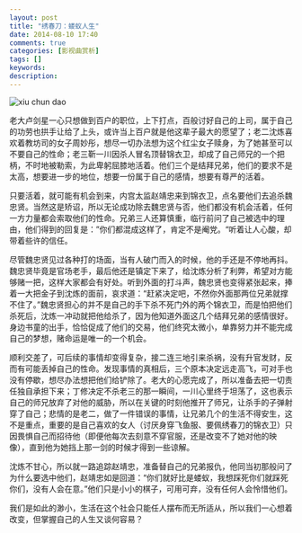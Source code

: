 ```yaml
---
layout: post
title: "绣春刀：蝼蚁人生"
date: 2014-08-10 17:40
comments: true
categories: [影视曲赏析]
tags: []
keywords: 
description: 
---
```

![xiu chun dao](http://imgcache.chinayes.com/cnews/20140626/t201406261357544078186.jpg)

老大卢剑星一心只想做到百户的职位，上下打点，百般讨好自己的上司，属于自己的功劳也拱手让给了上头，或许当上百户就是他这辈子最大的愿望了；老二沈炼喜欢着教坊司的女子周妙彤，想尽一切办法想为这个红尘女子赎身，为了她甚至可以不要自己的性命；老三靳一川因杀人冒名顶替锦衣卫，却成了自己师兄的一个把柄，不时地被勒索，为此卑躬屈膝地活着。他们三个是结拜兄弟，他们的要求不是太高，想要进一步的地位，想要一份属于自己的感情，想要有尊严的活着。

只要活着，就可能有机会到来，内宫太监赵靖忠来到锦衣卫，点名要他们去追杀魏忠贤。当然这是矫诏，所以无论成功除去魏忠贤与否，他们都没有机会活着，任何一方力量都会索取他们的性命。兄弟三人还算慎重，临行前问了自己被选中的理由，他们得到的回复是：”你们都混成这样了，肯定不是阉党。“听着让人心酸，却带着些许的信任。

尽管魏忠贤见过各种打的场面，当有人破门而入的时候，他的手还是不停地再抖。魏忠贤毕竟是官场老手，最后他还是镇定下来了，给沈炼分析了利弊，希望对方能够赌一把，这样大家都会有好处。听到外面的打斗声，魏忠贤也变得紧张起来，捧着一大把金子到沈炼的面前，哀求道：“赶紧决定吧，不然你外面那两位兄弟就撑不住了。”魏忠贤担心的并不是自己的手下杀不死门外的两个锦衣卫，而是怕把他们杀死后，沈炼一冲动就把他给杀了，因为他知道外面这几个结拜兄弟的感情很好。身边书童的出手，恰恰促成了他们的交易，他们终究太微小，单靠努力并不能完成自己的梦想，赌命运是唯一的一个机会。

<!--more-->
顺利交差了，可后续的事情却变得复杂，接二连三地引来杀祸，没有升官发财，反而有可能丢掉自己的性命。发现事情的真相后，三个原本决定远走高飞，可对手也没有停歇，想尽办法想把他们给铲除了。老大的心愿完成了，所以准备去把一切责任独自承担下来；丁修决定不杀老三的那一瞬间，一川心里终于坦荡了，这也表示自己的师兄放弃了对他的威胁，所以在关键的时刻他推开了师兄，让杀手的子弹射穿了自己；悲情的是老二，做了一件错误的事情，让兄弟几个的生活不得安生，这不是重点，重要的是自己喜欢的女人（讨厌身穿飞鱼服、要佩绣春刀的锦衣卫）只因畏惧自己而招待他（即便他每次去刻意不穿官服，还是改变不了她对他的映像），直到他为她挡上那一剑的时候才得到一些谅解。

沈炼不甘心，所以就一路追踪赵靖忠，准备替自己的兄弟报仇，他同当初那般问了为什么要选中他们，赵靖忠如是回道：“你们就好比是蝼蚁，我想踩死你们就踩死你们，没有人会在意。”他们只是小小的棋子，可用可弃，没有任何人会怜惜他们。

我们是如此的渺小，生活在这个社会只能任人摆布而无所适从，所以我们一心想着改变，但掌握自己的人生又谈何容易？